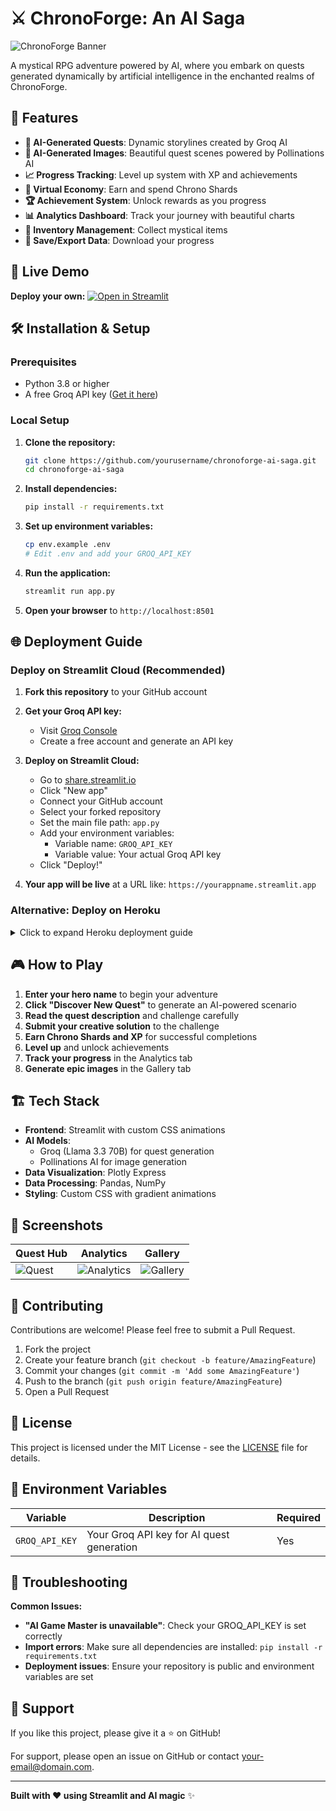 # ⚔️ ChronoForge: An AI Saga

![ChronoForge Banner](https://via.placeholder.com/800x300/1a1a2e/8b9dc3?text=ChronoForge%3A+An+AI+Saga)

A mystical RPG adventure powered by AI, where you embark on quests generated dynamically by artificial intelligence in the enchanted realms of ChronoForge.

## 🌟 Features

- **🤖 AI-Generated Quests**: Dynamic storylines created by Groq AI
- **🎨 AI-Generated Images**: Beautiful quest scenes powered by Pollinations AI
- **📈 Progress Tracking**: Level up system with XP and achievements
- **💎 Virtual Economy**: Earn and spend Chrono Shards
- **🏆 Achievement System**: Unlock rewards as you progress
- **📊 Analytics Dashboard**: Track your journey with beautiful charts
- **🎒 Inventory Management**: Collect mystical items
- **💾 Save/Export Data**: Download your progress

## 🚀 Live Demo

**Deploy your own:** [![Open in Streamlit](https://static.streamlit.io/badges/streamlit_badge_black_white.svg)](https://share.streamlit.io/)

## 🛠️ Installation & Setup

### Prerequisites
- Python 3.8 or higher
- A free Groq API key ([Get it here](https://console.groq.com/keys))

### Local Setup

1. **Clone the repository:**
   ```bash
   git clone https://github.com/yourusername/chronoforge-ai-saga.git
   cd chronoforge-ai-saga
   ```

2. **Install dependencies:**
   ```bash
   pip install -r requirements.txt
   ```

3. **Set up environment variables:**
   ```bash
   cp env.example .env
   # Edit .env and add your GROQ_API_KEY
   ```

4. **Run the application:**
   ```bash
   streamlit run app.py
   ```

5. **Open your browser** to `http://localhost:8501`

## 🌐 Deployment Guide

### Deploy on Streamlit Cloud (Recommended)

1. **Fork this repository** to your GitHub account

2. **Get your Groq API key:**
   - Visit [Groq Console](https://console.groq.com/keys)
   - Create a free account and generate an API key

3. **Deploy on Streamlit Cloud:**
   - Go to [share.streamlit.io](https://share.streamlit.io/)
   - Click "New app"
   - Connect your GitHub account
   - Select your forked repository
   - Set the main file path: `app.py`
   - Add your environment variables:
     - Variable name: `GROQ_API_KEY`
     - Variable value: Your actual Groq API key
   - Click "Deploy!"

4. **Your app will be live** at a URL like: `https://yourappname.streamlit.app`

### Alternative: Deploy on Heroku

<details>
<summary>Click to expand Heroku deployment guide</summary>

1. **Create a Procfile:**
   ```
   web: sh setup.sh && streamlit run app.py
   ```

2. **Create setup.sh:**
   ```bash
   mkdir -p ~/.streamlit/
   echo "\
   [general]\n\
   email = \"your-email@domain.com\"\n\
   " > ~/.streamlit/credentials.toml
   echo "\
   [server]\n\
   headless = true\n\
   enableCORS=false\n\
   port = \$PORT\n\
   " > ~/.streamlit/config.toml
   ```

3. **Deploy to Heroku**
</details>

## 🎮 How to Play

1. **Enter your hero name** to begin your adventure
2. **Click "Discover New Quest"** to generate an AI-powered scenario
3. **Read the quest description** and challenge carefully
4. **Submit your creative solution** to the challenge
5. **Earn Chrono Shards and XP** for successful completions
6. **Level up** and unlock achievements
7. **Track your progress** in the Analytics tab
8. **Generate epic images** in the Gallery tab

## 🏗️ Tech Stack

- **Frontend**: Streamlit with custom CSS animations
- **AI Models**: 
  - Groq (Llama 3.3 70B) for quest generation
  - Pollinations AI for image generation
- **Data Visualization**: Plotly Express
- **Data Processing**: Pandas, NumPy
- **Styling**: Custom CSS with gradient animations

## 🎨 Screenshots

| Quest Hub | Analytics | Gallery |
|-----------|-----------|---------|
| ![Quest](https://via.placeholder.com/300x200/2c2c3e/8b9dc3?text=Quest+Hub) | ![Analytics](https://via.placeholder.com/300x200/2c2c3e/a8b2d1?text=Analytics) | ![Gallery](https://via.placeholder.com/300x200/2c2c3e/c5cae9?text=Gallery) |

## 🤝 Contributing

Contributions are welcome! Please feel free to submit a Pull Request.

1. Fork the project
2. Create your feature branch (`git checkout -b feature/AmazingFeature`)
3. Commit your changes (`git commit -m 'Add some AmazingFeature'`)
4. Push to the branch (`git push origin feature/AmazingFeature`)
5. Open a Pull Request

## 📝 License

This project is licensed under the MIT License - see the [LICENSE](LICENSE) file for details.

## 🔧 Environment Variables

| Variable | Description | Required |
|----------|-------------|----------|
| `GROQ_API_KEY` | Your Groq API key for AI quest generation | Yes |

## 🐛 Troubleshooting

**Common Issues:**

- **"AI Game Master is unavailable"**: Check your GROQ_API_KEY is set correctly
- **Import errors**: Make sure all dependencies are installed: `pip install -r requirements.txt`
- **Deployment issues**: Ensure your repository is public and environment variables are set

## 🌟 Support

If you like this project, please give it a ⭐ on GitHub!

For support, please open an issue on GitHub or contact [your-email@domain.com](mailto:your-email@domain.com).

---

**Built with ❤️ using Streamlit and AI magic** ✨ 